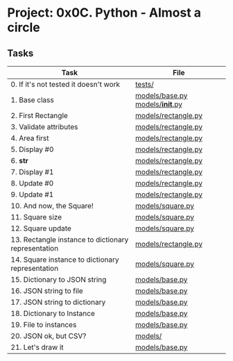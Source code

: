 # Project: 0x0C. Python - Almost a circle

## Tasks

| Task | File |
| ---- | ---- |
| 0. If it's not tested it doesn't work | [tests/](./tests/) |
| 1. Base class | [models/base.py](./models/base.py) [models/__init__.py](./models/__init__.py)|
| 2. First Rectangle | [models/rectangle.py](./models/rectangle.py) |
| 3. Validate attributes | [models/rectangle.py](./models/rectangle.py) |
| 4. Area first | [models/rectangle.py](./models/rectangle.py) |
| 5. Display #0 | [models/rectangle.py](./models/rectangle.py) |
| 6. __str__ | [models/rectangle.py](./models/rectangle.py) |
| 7. Display #1 | [models/rectangle.py](./models/rectangle.py) |
| 8. Update #0 | [models/rectangle.py](./models/rectangle.py) |
| 9. Update #1 | [models/rectangle.py](./models/rectangle.py) |
| 10. And now, the Square! | [models/square.py](./models/square.py) |
| 11. Square size | [models/square.py](./models/square.py) |
| 12. Square update | [models/square.py](./models/square.py) |
| 13. Rectangle instance to dictionary representation | [models/rectangle.py](./models/rectangle.py) |
| 14. Square instance to dictionary representation | [models/square.py](./models/square.py) |
| 15. Dictionary to JSON string | [models/base.py](./models/base.py) |
| 16. JSON string to file | [models/base.py](./models/base.py) |
| 17. JSON string to dictionary | [models/base.py](./models/base.py) |
| 18. Dictionary to Instance | [models/base.py](./models/base.py) |
| 19. File to instances | [models/base.py](./models/base.py) |
| 20. JSON ok, but CSV? | [models/](./models/) |
| 21. Let's draw it | [models/base.py](./models/base.py) |
